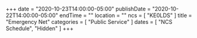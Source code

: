 +++
date = "2020-10-23T14:00:00-05:00"
publishDate = "2020-10-22T14:00:00-05:00"
endTime = ""
location = ""
ncs = [ "KE0LDS" ]
title = "Emergency Net"
categories = [ "Public Service" ]
dates = [ "NCS Schedule", "Hidden" ]
+++
